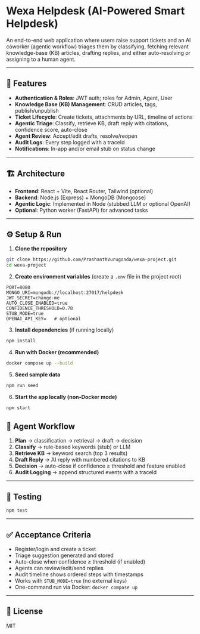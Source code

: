 # Wexa Helpdesk (AI-Powered Smart Helpdesk)

An end-to-end web application where users raise support tickets and an AI coworker (agentic workflow) triages them by classifying, fetching relevant knowledge-base (KB) articles, drafting replies, and either auto-resolving or assigning to a human agent.

---

## 🚀 Features

- **Authentication & Roles**: JWT auth; roles for Admin, Agent, User  
- **Knowledge Base (KB) Management**: CRUD articles, tags, publish/unpublish  
- **Ticket Lifecycle**: Create tickets, attachments by URL, timeline of actions  
- **Agentic Triage**: Classify, retrieve KB, draft reply with citations, confidence score, auto-close  
- **Agent Review**: Accept/edit drafts, resolve/reopen  
- **Audit Logs**: Every step logged with a traceId  
- **Notifications**: In-app and/or email stub on status change

---

## 🏗️ Architecture

- **Frontend**: React + Vite, React Router, Tailwind (optional)  
- **Backend**: Node.js (Express) + MongoDB (Mongoose)  
- **Agentic Logic**: Implemented in Node (stubbed LLM or optional OpenAI)  
- **Optional**: Python worker (FastAPI) for advanced tasks

---

## ⚙️ Setup & Run

1) **Clone the repository**
```bash
git clone https://github.com/PrashanthVurugonda/wexa-project.git
cd wexa-project
```

2) **Create environment variables** (create a `.env` file in the project root)
```env
PORT=8080
MONGO_URI=mongodb://localhost:27017/helpdesk
JWT_SECRET=change-me
AUTO_CLOSE_ENABLED=true
CONFIDENCE_THRESHOLD=0.78
STUB_MODE=true
OPENAI_API_KEY=   # optional
```

3) **Install dependencies** (if running locally)
```bash
npm install
```

4) **Run with Docker (recommended)**
```bash
docker compose up --build
```

5) **Seed sample data**
```bash
npm run seed
```

6) **Start the app locally (non-Docker mode)**
```bash
npm start
```

## 🧠 Agent Workflow

1. **Plan** → classification → retrieval → draft → decision  
2. **Classify** → rule-based keywords (stub) or LLM  
3. **Retrieve KB** → keyword search (top 3 results)  
4. **Draft Reply** → AI reply with numbered citations to KB  
5. **Decision** → auto-close if confidence ≥ threshold and feature enabled  
6. **Audit Logging** → append structured events with a traceId

---

## 🧪 Testing
```bash
npm test
```

---

## ✅ Acceptance Criteria

- Register/login and create a ticket  
- Triage suggestion generated and stored  
- Auto-close when confidence ≥ threshold (if enabled)  
- Agents can review/edit/send replies  
- Audit timeline shows ordered steps with timestamps  
- Works with `STUB_MODE=true` (no external keys)  
- One-command run via Docker: `docker compose up`

---

## 📖 License

MIT
